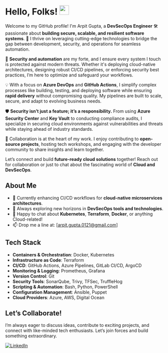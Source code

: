 # Hello, Folks! <img src="https://raw.githubusercontent.com/MartinHeinz/MartinHeinz/master/wave.gif" width="30px" height="30px" />

Welcome to my GitHub profile! I'm Arpit Gupta, a **DevSecOps Engineer** 🛠 passionate about **building secure, scalable, and resilient software systems**. 🚀 I thrive on leveraging cutting-edge technologies to bridge the gap between development, security, and operations for seamless automation.

🔐 **Security and automation** are my forte, and I ensure every system I touch is protected against modern threats. Whether it's deploying cloud-native architectures, designing robust CI/CD pipelines, or enforcing security best practices, I’m here to optimize and safeguard your workflows.

💡 With a focus on **Azure DevOps** and **GitHub Actions**, I simplify complex processes like building, testing, and deploying software while ensuring **rapid delivery** without compromising quality. My pipelines are built to scale, secure, and adapt to evolving business needs.

🛡️ **Security isn’t just a feature; it’s a responsibility.** From using **Azure Security Center** and **Key Vault** to conducting compliance audits, I specialize in securing cloud environments against vulnerabilities and threats while staying ahead of industry standards.

🌟 Collaboration is at the heart of my work. I enjoy contributing to **open-source projects**, hosting tech workshops, and engaging with the developer community to share insights and learn together.

Let’s connect and build **future-ready cloud solutions** together! Reach out for collaboration or just to chat about the fascinating world of **Cloud and DevSecOps**.


## About Me

- 🔭 Currently enhancing CI/CD workflows for **cloud-native microservices architectures**.
- 🌱 Always exploring new horizons in **DevSecOps tools and technologies**.
- 💬 Happy to chat about **Kubernetes**, **Terraform**, **Docker**, or anything Cloud-related!
- 📫 Drop me a line at: [arpit.gupta.0121@gmail.com]


## Tech Stack  

- **Containers & Orchestration**: Docker, Kubernetes
- **Infrastructure as Code**: Terraform
- **CI/CD**: GitHub Actions, Azure Pipelines, GitLab CI/CD, ArgoCD
- **Monitoring & Logging**: Prometheus, Grafana
- **Version Control**: Git
- **Security Tools**: SonarQube, Trivy, TFSec, TruffleHog
- **Scripting & Automation**: Bash, Python, PowerShell
- **Configuration Management**: Ansible, Puppet
- **Cloud Providers**: Azure, AWS, Digital Ocean


## Let’s Collaborate!

I’m always eager to discuss ideas, contribute to exciting projects, and connect with like-minded tech enthusiasts. Let’s join forces and build something extraordinary.

[![LinkedIn](https://img.shields.io/badge/-LinkedIn-blue?style=flat-square&logo=linkedin&logoColor=white)](https://www.linkedin.com/in/interittus13/)
